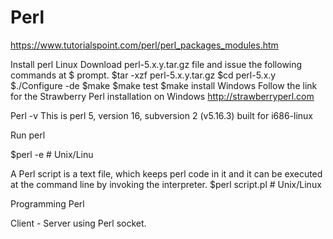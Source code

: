 # Perl
https://www.tutorialspoint.com/perl/perl_packages_modules.htm

Install perl
Linux
Download perl-5.x.y.tar.gz file and issue the following commands at $ prompt.
$tar -xzf perl-5.x.y.tar.gz
$cd perl-5.x.y
$./Configure -de
$make
$make test
$make install
Windows
Follow the link for the Strawberry Perl installation on Windows http://strawberryperl.com

Perl -v 
This is perl 5, version 16, subversion 2 (v5.16.3) built for i686-linux 

Run perl


$perl  -e <perl code>           # Unix/Linu

A Perl script is a text file, which keeps perl code in it and it can be executed at the command line by invoking the interpreter.
$perl  script.pl          # Unix/Linux

Programming Perl

Client - Server using Perl socket.

